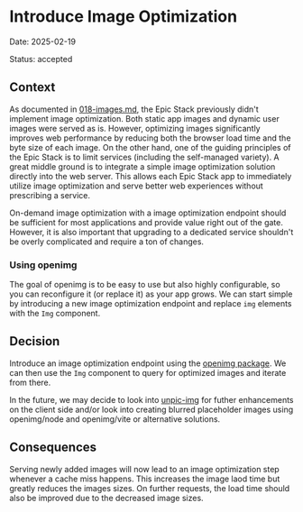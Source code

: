 # Introduce Image Optimization

Date: 2025-02-19

Status: accepted

## Context

As documented in [018-images.md](./018-images.md), the Epic Stack previously
didn't implement image optimization. Both static app images and dynamic user
images were served as is. However, optimizing images significantly improves web
performance by reducing both the browser load time and the byte size of each
image. On the other hand, one of the guiding principles of the Epic Stack is to
limit services (including the self-managed variety). A great middle ground is to
integrate a simple image optimization solution directly into the web server.
This allows each Epic Stack app to immediately utilize image optimization and
serve better web experiences without prescribing a service.

On-demand image optimization with a image optimization endpoint should be
sufficient for most applications and provide value right out of the gate.
However, it is also important that upgrading to a dedicated service shouldn't be
overly complicated and require a ton of changes.

### Using openimg

The goal of openimg is to be easy to use but also highly configurable, so you
can reconfigure it (or replace it) as your app grows. We can start simple by
introducing a new image optimization endpoint and replace `img` elements with
the `Img` component.

## Decision

Introduce an image optimization endpoint using the
[openimg package](https://github.com/andrelandgraf/openimg). We can then use the
`Img` component to query for optimized images and iterate from there.

In the future, we may decide to look into [unpic-img](https://unpic.pics/img/)
for futher enhancements on the client side and/or look into creating blurred
placeholder images using openimg/node and openimg/vite or alternative solutions.

## Consequences

Serving newly added images will now lead to an image optimization step whenever
a cache miss happens. This increases the image laod time but greatly reduces the
images sizes. On further requests, the load time should also be improved due to
the decreased image sizes.

